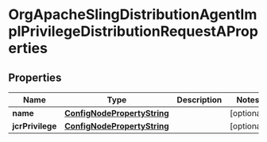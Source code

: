 

# OrgApacheSlingDistributionAgentImplPrivilegeDistributionRequestAProperties

## Properties

Name | Type | Description | Notes
------------ | ------------- | ------------- | -------------
**name** | [**ConfigNodePropertyString**](ConfigNodePropertyString.md) |  |  [optional]
**jcrPrivilege** | [**ConfigNodePropertyString**](ConfigNodePropertyString.md) |  |  [optional]




